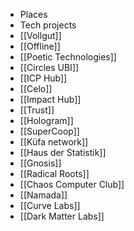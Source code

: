 - Places
- Tech projects
- [[Vollgut]]
- [[Offline]]
- [[Poetic Technologies]]
- [[Circles UBI]]
- [[ICP Hub]]
- [[Celo]]
- [[Impact Hub]]
- [[Trust]]
- [[Hologram]]
- [[SuperCoop]]
- [[Küfa network]]
- [[Haus der Statistik]]
- [[Gnosis]]
- [[Radical Roots]]
- [[Chaos Computer Club]]
- [[Namada]]
- [[Curve Labs]]
- [[Dark Matter Labs]]